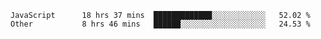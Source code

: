 
<!--
**xy406043/xy406043** is a ✨ _special_ ✨ repository because its `README.md` (this file) appears on your GitHub profile.

Here are some ideas to get you started:

- 🔭 I’m currently working on ...
- 🌱 I’m currently learning ...
- 👯 I’m looking to collaborate on ...
- 🤔 I’m looking for help with ...
- 💬 Ask me about ...
- 📫 How to reach me: ...
- 😄 Pronouns: ...
- ⚡ Fun fact: ...
-->

<!--START_SECTION:waka-->

```text
JavaScript      18 hrs 37 mins  █████████████░░░░░░░░░░░░   52.02 %
Other           8 hrs 46 mins   ██████░░░░░░░░░░░░░░░░░░░   24.53 %
```

<!--END_SECTION:waka-->
